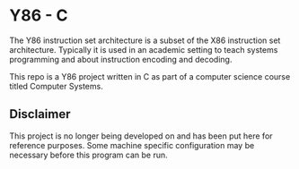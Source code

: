 Y86 - C
=======

The Y86 instruction set architecture is a subset of the X86 instruction set architecture. Typically it is used in an academic setting to teach systems programming and about instruction encoding and decoding.

This repo is a Y86 project written in C as part of a computer science course titled Computer Systems.

## Disclaimer

This project is no longer being developed on and has been put here for reference purposes. Some machine specific configuration may be necessary before this program can be run.
